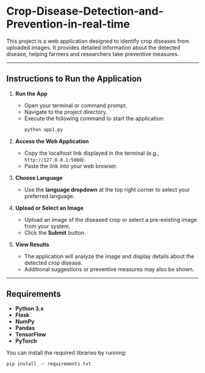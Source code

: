# Crop-Disease-Detection-and-Prevention-in-real-time
This project is a web application designed to identify crop diseases from uploaded images. It provides detailed information about the detected disease, helping farmers and researchers take preventive measures.

---

## **Instructions to Run the Application**

1. **Run the App**  
   - Open your terminal or command prompt.  
   - Navigate to the project directory.  
   - Execute the following command to start the application:  
     ```bash
     python app1.py
     ```

2. **Access the Web Application**  
   - Copy the localhost link displayed in the terminal (e.g., `http://127.0.0.1:5000`).  
   - Paste the link into your web browser.

3. **Choose Language**  
   - Use the **language dropdown** at the top right corner to select your preferred language.

4. **Upload or Select an Image**  
   - Upload an image of the diseased crop or select a pre-existing image from your system.  
   - Click the **Submit** button.

5. **View Results**  
   - The application will analyze the image and display details about the detected crop disease.  
   - Additional suggestions or preventive measures may also be shown.

---

## **Requirements**

- **Python 3.x**  
- **Flask**  
- **NumPy**  
- **Pandas**  
- **TensorFlow**  
- **PyTorch**

You can install the required libraries by running:
```bash
pip install -r requirements.txt
